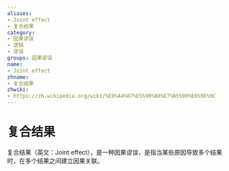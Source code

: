 ```yaml
---
aliases:
- Joint effect
- 复合结果
category:
- 因果谬误
- 逻辑
- 谬误
groups: 因果谬误
name:
- Joint effect
zhname:
- 复合结果
zhwiki:
- https://zh.wikipedia.org/wiki/%E8%A4%87%E5%90%88%E7%B5%90%E6%9E%9C
---
```


# 复合结果

复合结果（英文：Joint effect），是一种因果谬误，是指当某些原因导致多个结果时，在多个结果之间建立因果关联。
